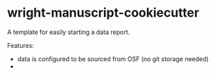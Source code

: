 # wright-manuscript-cookiecutter
A template for easily starting a data report.

Features:
* data is configured to be sourced from OSF (no git storage needed)
* 